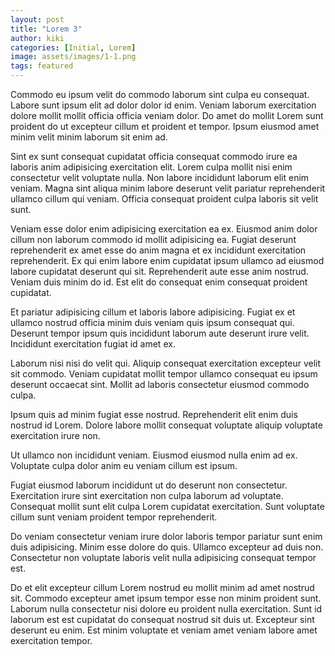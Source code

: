 ```yaml
---
layout: post
title: "Lorem 3"
author: kiki
categories: [Initial, Lorem]
image: assets/images/1-1.png
tags: featured
---
```


Commodo eu ipsum velit do commodo laborum sint culpa eu consequat. Labore sunt ipsum elit ad dolor dolor id enim. Veniam laborum exercitation dolore mollit mollit officia officia veniam dolor. Do amet do mollit Lorem sunt proident do ut excepteur cillum et proident et tempor. Ipsum eiusmod amet minim velit minim laborum sit enim ad.

Sint ex sunt consequat cupidatat officia consequat commodo irure ea laboris anim adipisicing exercitation elit. Lorem culpa mollit nisi enim consectetur velit voluptate nulla. Non labore incididunt laborum elit enim veniam. Magna sint aliqua minim labore deserunt velit pariatur reprehenderit ullamco cillum qui veniam. Officia consequat proident culpa laboris sit velit sunt.

Veniam esse dolor enim adipisicing exercitation ea ex. Eiusmod anim dolor cillum non laborum commodo id mollit adipisicing ea. Fugiat deserunt reprehenderit ex amet esse do anim magna et ex incididunt exercitation reprehenderit. Ex qui enim labore enim cupidatat ipsum ullamco ad eiusmod labore cupidatat deserunt qui sit. Reprehenderit aute esse anim nostrud. Veniam duis minim do id. Est elit do consequat enim consequat proident cupidatat.

Et pariatur adipisicing cillum et laboris labore adipisicing. Fugiat ex et ullamco nostrud officia minim duis veniam quis ipsum consequat qui. Deserunt tempor ipsum quis incididunt laborum aute deserunt irure velit. Incididunt exercitation fugiat id amet ex.

Laborum nisi nisi do velit qui. Aliquip consequat exercitation excepteur velit sit commodo. Veniam cupidatat mollit tempor ullamco consequat eu ipsum deserunt occaecat sint. Mollit ad laboris consectetur eiusmod commodo culpa.

Ipsum quis ad minim fugiat esse nostrud. Reprehenderit elit enim duis nostrud id Lorem. Dolore labore mollit consequat voluptate aliquip voluptate exercitation irure non.

Ut ullamco non incididunt veniam. Eiusmod eiusmod nulla enim ad ex. Voluptate culpa dolor anim eu veniam cillum est ipsum.

Fugiat eiusmod laborum incididunt ut do deserunt non consectetur. Exercitation irure sint exercitation non culpa laborum ad voluptate. Consequat mollit sunt elit culpa Lorem cupidatat exercitation. Sunt voluptate cillum sunt veniam proident tempor reprehenderit.

Do veniam consectetur veniam irure dolor laboris tempor pariatur sunt enim duis adipisicing. Minim esse dolore do quis. Ullamco excepteur ad duis non. Consectetur non voluptate laboris velit nulla adipisicing consequat tempor est.

Do et elit excepteur cillum Lorem nostrud eu mollit minim ad amet nostrud sit. Commodo excepteur amet ipsum tempor esse non minim proident sunt. Laborum nulla consectetur nisi dolore eu proident nulla exercitation. Sunt id laborum est est cupidatat do consequat nostrud sit duis ut. Excepteur sint deserunt eu enim. Est minim voluptate et veniam amet veniam labore amet exercitation tempor.
